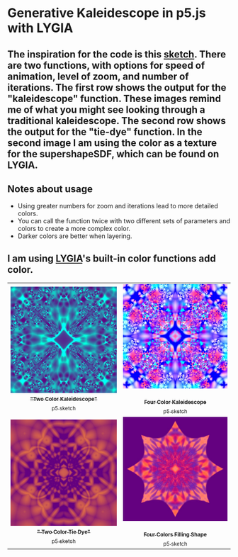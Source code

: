 # Generative Kaleidescope in p5.js with LYGIA

## The inspiration for the code is this [sketch](https://www.shadertoy.com/view/ctByWz). There are two functions, with options for speed of animation, level of zoom, and number of iterations. The first row shows the output for the "kaleidescope" function. These images remind me of what you might see looking through a traditional kaleidescope. The second row shows the output for the "tie-dye" function. In the second image I am using the color as a texture for the supershapeSDF, which can be found on LYGIA.

## Notes about usage

- Using greater numbers for zoom and iterations lead to more detailed colors.
- You can call the function twice with two different sets of parameters and colors to create a more complex color.
- Darker colors are better when layering.

## I am using [LYGIA](https://github.com/patriciogonzalezvivo/lygia)'s built-in color functions add color.

<!-- IMAGE-LIST:START - Do not remove or modify this section -->
<!-- prettier-ignore-start -->
<!-- markdownlint-disable -->
<table>
  <tbody>
  <tr>
      <td align="center"><a href="https://editor.p5js.org/kfahn/sketches/I29DSDQOS"> <img class="img" src="assets/img1.jpg" alt="Kaleidescope" style="vertical-align:top;" width="600" /><br /><sub><b>"Two Color Kaleidescope"<br/></b>p5 sketch</sub></a></td>
     <td align="center"><a href=""> <img class="img" src="assets/img2.jpg" alt="Kaleidescope" style=" display: block;
    margin-left: auto;
    margin-right: auto;" width="600" /><br /><sub><b>Four Color Kaleidescope<br/></b>p5 sketch</sub></a></td>
    </tr>
    <tr>
      <td align="center"><a href="https://editor.p5js.org/kfahn/sketches/sLtJxaZXQ"> <img class="img" src="assets/tiedye1.jpg" alt="Tie Dye" style="vertical-align:top;" width="600" /><br /><sub><b>" Two Color Tie Dye"<br/></b>p5 sketch</sub></a></td>
     <td align="center"><a href="https://editor.p5js.org/kfahn/sketches/cas-a479b"> <img class="img" src="assets/tiedye-texture.jpg" alt="Kaleidescope as texture" style=" display: block;
    margin-left: auto;
    margin-right: auto;" width="600" /><br /><sub><b>Four Colors Filling Shape<br/></b>p5 sketch</sub></a></td>
    </tr>
  </tbody>
</table>

<!-- markdownlint-restore -->
<!-- prettier-ignore-end -->

<!-- IMAGE-LIST:END -->
